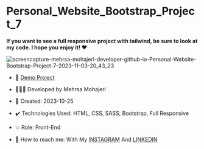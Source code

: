 # Personal_Website_Bootstrap_Project_7
  
**If you want to see a full responsive project with tailwind, be sure to look at my code. I hope you enjoy it! ♥️**       


![screencapture-mehrsa-mohajeri-developer-github-io-Personal-Website-Bootstrap-Project-7-2023-11-03-20_43_23](https://github.com/Mehrsa-Mohajeri-Developer/Sports_Tailwind_Project_10/assets/145048780/2d4a1518-b2c9-4d12-86a2-1ced534ec2c3)

     
- 🔗 [Demo Project](https://mehrsa-mohajeri-developer.github.io/Personal_Website_Bootstrap_Project_7/)
  
- 👩🏻‍💻 Developed by Mehrsa Mohajeri 

- 📆 Created: 2023-10-25

- ✔️ Technologies Used: HTML, CSS, SASS, Bootstrap, Full Responsive

- 💥 Role: Front-End

- 📲 How to reach me: With My [INSTAGRAM](https://www.instagram.com/mehrsa_mohajeri_developer) And [LINKEDIN](https://www.linkedin.com/in/mehrsa-mohajeri-developer)
